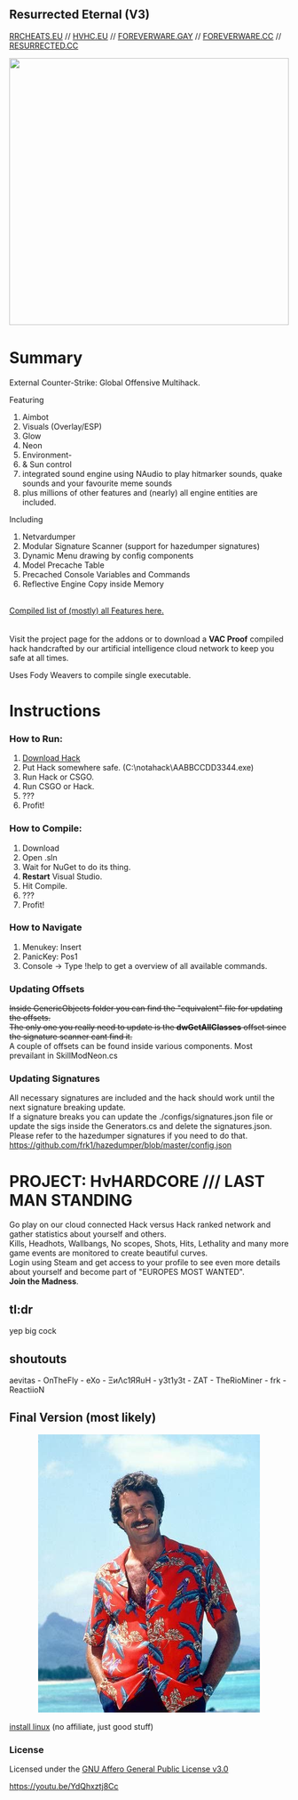 <h2> Resurrected Eternal (V3)</h2>
<a href="https://rrcheats.eu">RRCHEATS.EU</a> // <a href="https://HVHC.eu">HVHC.EU</a> // <a href="https://FOREVERWARE.gay">FOREVERWARE.GAY</a> // <a href="https://FOREVERWARE.cc">FOREVERWARE.CC</a> // <a href="https://RESURRECTED.cc">RESURRECTED.CC</a>
<br>
<p align="center">
  <img width="100%" height="480" src="https://www.hvhc.eu/assets/flex/add/csgo_9.jpg">
</p>

# Summary
External Counter-Strike: Global Offensive Multihack.<br>

Featuring 
1. Aimbot
2. Visuals (Overlay/ESP)
3. Glow
4. Neon 
5. Environment- 
6. & Sun control
7. integrated sound engine using NAudio to play hitmarker sounds, quake sounds and your favourite meme sounds 
8. plus millions of other features and (nearly) all engine entities are included.

Including
1. Netvardumper
2. Modular Signature Scanner (support for hazedumper signatures)
3. Dynamic Menu drawing by config components
4. Model Precache Table
5. Precached Console Variables and Commands
6. Reflective Engine Copy inside Memory

<br>
<a href="https://rrcheats.eu/page/features">Compiled list of (mostly) all Features here.</a><br><br>
<br>
Visit the project page for the addons or to download a <strong>VAC Proof</strong> compiled hack handcrafted by our artificial intelligence cloud network to keep you safe at all times.<br>

Uses Fody Weavers to compile single executable.


# Instructions

### How to Run:
1. <a href="https://www.foreverware.gay/page/install" target="_blank">Download Hack</a>
2. Put Hack somewhere safe. (C:\notahack\AABBCCDD3344.exe)
3. Run Hack or CSGO.
4. Run CSGO or Hack.
5. ???
6. Profit!

### How to Compile:
1. Download 
2. Open .sln 
3. Wait for NuGet to do its thing. 
4. <strong>Restart</strong> Visual Studio. 
5. Hit Compile. 
6. ??? 
7. Profit!

### How to Navigate

1. Menukey: Insert
2. PanicKey: Pos1
3. Console -> Type !help to get a overview of all available commands.

### Updating Offsets
~~Inside GenericObjects folder you can find the "equivalent" file for updating the offsets.<br>
The only one you really need to update is the <strong>dwGetAllClasses</strong> offset since the signature scanner cant find it.<br>~~
A couple of offsets can be found inside various components. Most prevailant in SkillModNeon.cs
<br>

### Updating Signatures
All necessary signatures are included and the hack should work until the next signature breaking update.<br>
If a signature breaks you can update the ./configs/signatures.json file or update the sigs inside the Generators.cs and delete the signatures.json. <br>
Please refer to the hazedumper signatures if you need to do that.<br>https://github.com/frk1/hazedumper/blob/master/config.json


# PROJECT: HvHARDCORE /// LAST MAN STANDING

Go play on our cloud connected Hack versus Hack ranked network and gather statistics about yourself and others.<br>
Kills, Headhots, Wallbangs, No scopes, Shots, Hits, Lethality and many more game events are monitored to create beautiful curves.<br>
Login using Steam and get access to your profile to see even more details about yourself and become part of "EUROPES MOST WANTED".<br>
<strong>Join the Madness</strong>.


## tl:dr
yep big cock


## shoutouts

aevitas - OnTheFly - eXo - ΞиΛc1ЯЯuH - y3t1y3t - ZAT - TheRioMiner - frk - ReactiioN


## Final Version (most likely)
<p align="center">
  <img src="https://github.com/sirk1x/ResurrectedEternal/blob/main/magnum.jpg?raw=true">
</p>

<a href="https://artixlinux.org/">install linux</a> (no affiliate, just good stuff)

### License
Licensed under the <a href="https://github.com/sirk1x/ResurrectedEternal/blob/main/LICENSE">GNU Affero General Public License v3.0</a><br>

https://youtu.be/YdQhxztj8Cc
